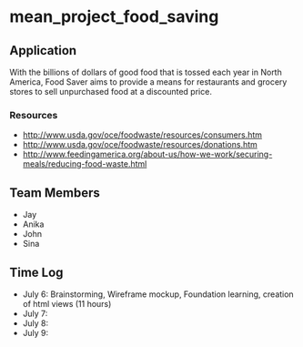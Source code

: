 # mean_project_food_saving

## Application

With the billions of dollars of good food that is tossed each year in North America, Food Saver aims to provide a means for restaurants and grocery stores to sell unpurchased food at a discounted price.

### Resources
* http://www.usda.gov/oce/foodwaste/resources/consumers.htm
* http://www.usda.gov/oce/foodwaste/resources/donations.htm
* http://www.feedingamerica.org/about-us/how-we-work/securing-meals/reducing-food-waste.html


## Team Members

* Jay
* Anika
* John
* Sina

## Time Log

* July 6: Brainstorming, Wireframe mockup, Foundation learning, creation of html views (11 hours)
* July 7:
* July 8:
* July 9:
